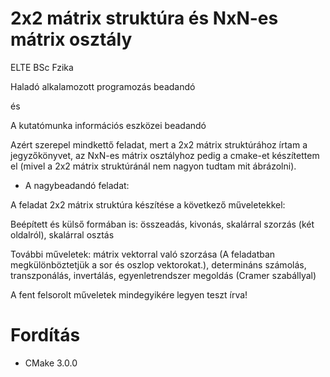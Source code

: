 # 2x2 mátrix struktúra és NxN-es mátrix osztály

ELTE BSc Fzika

Haladó alkalamozott programozás beadandó

és

A kutatómunka információs eszközei beadandó

Azért szerepel mindkettő feladat, mert a 2x2 mátrix struktúrához írtam a jegyzőkönyvet, az NxN-es mátrix osztályhoz pedig a cmake-et készítettem el (mivel a 2x2 mátrix struktúránál nem nagyon tudtam mit ábrázolni).


- A nagybeadandó feladat:

A feladat 2x2 mátrix struktúra készítése a következő műveletekkel:

Beépített és külső formában is:
összeadás, kivonás, skalárral szorzás (két oldalról), skalárral osztás
    
További műveletek:
mátrix vektorral való szorzása (A feladatban megkülönböztetjük a sor és oszlop vektorokat.), determináns számolás, transzponálás, invertálás, egyenletrendszer megoldás (Cramer szabállyal)

A fent felsorolt műveletek mindegyikére legyen teszt írva!

# Fordítás

- CMake 3.0.0
